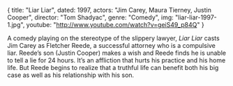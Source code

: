 {
  title: "Liar Liar",
  dated: 1997,
  actors: "Jim Carey, Maura Tierney, Justin Cooper",
  director: "Tom Shadyac",
  genre: "Comedy",
  img: "liar-liar-1997-1.jpg",
  youtube: "http://www.youtube.com/watch?v=geiS49_p84Q"
}

A comedy playing on the stereotype of the slippery lawyer, _Liar Liar_ casts Jim Carey as Fletcher Reede, a successful attorney who is a compulsive liar. Reede’s son (Justin Cooper) makes a wish and Reede finds he is unable to tell a lie for 24 hours. It’s an affliction that hurts his practice and his home life. But Reede begins to realize that a truthful life can benefit both his big case as well as his relationship with his son. 
